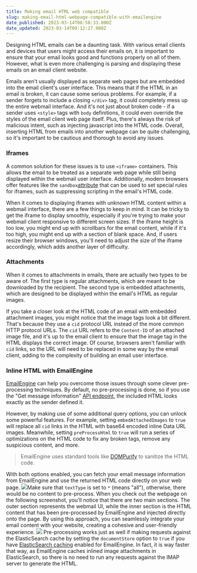 ```yaml
---
title: Making email HTML web compatible
slug: making-email-html-webpage-compatible-with-emailengine
date_published: 2023-03-14T08:58:33.000Z
date_updated: 2023-03-14T09:12:27.000Z
---
```


Designing HTML emails can be a daunting task. With various email clients and devices that users might access their emails on, it is important to ensure that your email looks good and functions properly on all of them. However, what is even more challenging is parsing and displaying these emails on an email client website.

Emails aren't usually displayed as separate web pages but are embedded into the email client's user interface. This means that if the HTML in an email is broken, it can cause some serious problems. For example, if a sender forgets to include a closing `</div>` tag, it could completely mess up the entire webmail interface. And it's not just about broken code - if a sender uses `<style>` tags with `body` definitions, it could even override the styles of the email client web page itself. Plus, there's always the risk of malicious intent, such as injecting javascript into the HTML code. Overall, inserting HTML from emails into another webpage can be quite challenging, so it's important to be cautious and thorough to avoid any issues.

### Iframes

A common solution for these issues is to use `<iframe>` containers. This allows the email to be treated as a separate web page while still being displayed within the webmail user interface. Additionally, modern browsers offer features like the `sandbox`[attribute](https://developer.mozilla.org/en-US/docs/Web/HTML/Element/iframe#sandbox) that can be used to set special rules for iframes, such as suppressing scripting in the email's HTML code.

When it comes to displaying iframes with unknown HTML content within a webmail interface, there are a few things to keep in mind. It can be tricky to get the iframe to display smoothly, especially if you're trying to make your webmail client responsive to different screen sizes. If the iframe height is too low, you might end up with scrollbars for the email content, while if it's too high, you might end up with a section of blank space. And, if users resize their browser windows, you'll need to adjust the size of the iframe accordingly, which adds another layer of difficulty.

### Attachments

When it comes to attachments in emails, there are actually two types to be aware of. The first type is regular attachments, which are meant to be downloaded by the recipient. The second type is embedded attachments, which are designed to be displayed within the email's HTML as regular images.

If you take a closer look at the HTML code of an email with embedded attachment images, you might notice that the image tags look a bit different. That's because they use a `cid` protocol URL instead of the more common HTTP protocol URLs. The `cid` URL refers to the `Content-ID` of an attached image file, and it's up to the email client to ensure that the image tag in the HTML displays the correct image. Of course, browsers aren't familiar with `cid` links, so the URL will need to be replaced in some way by the email client, adding to the complexity of building an email user interface.

### Inline HTML with EmailEngine

[EmailEngine](https://emailengine.app/) can help you overcome those issues through some clever pre-processing techniques. By default, no pre-processing is done, so if you use the "Get message information" [API endpoint](https://api.emailengine.app/#operation/getV1AccountAccountMessageMessage), the included HTML looks exactly as the sender defined it.

However, by making use of some additional query options, you can unlock some powerful features. For example, setting `embedAttachedImages` to `true` will replace all `cid` links in the HTML with base64 encoded inline Data URL images. Meanwhile, setting `preProcessHtml` to `true` will run a series of optimizations on the HTML code to fix any broken tags, remove any suspicious content, and more.

> EmailEngine uses standard tools like [DOMPurify](https://github.com/cure53/DOMPurify) to sanitize the HTML code.

With both options enabled, you can fetch your email message information from EmailEngine and use the returned HTML code directly on your web page.
![](__GHOST_URL__/content/images/2023/03/Screenshot_2023-03-02_at_15.24.54.png)Make sure that `textType` is set to `*` (means "all"), otherwise, there would be no content to pre-process.
When you check out the webpage on the following screenshot, you'll notice that there are two main sections. The outer section represents the webmail UI, while the inner section is the HTML content that has been pre-processed by EmailEngine and injected directly onto the page. By using this approach, you can seamlessly integrate your email content with your website, creating a cohesive and user-friendly experience.
![](__GHOST_URL__/content/images/2023/03/Screenshot_2023-03-02_at_15.33.37.png)
Pre-processing works just as well if making requests against the ElasticSearch cache by setting the `documentStore` option to `true` if you have [ElasticSearch caching](https://emailengine.app/document-store) enabled for EmailEngine. In fact, it is way faster that way, as EmailEngine caches inlined image attachments in ElasticSearch, so there is no need to run any requests against the IMAP server to generate the HTML.
